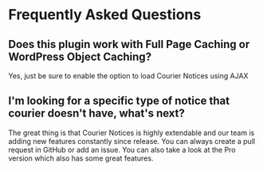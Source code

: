 # Frequently Asked Questions #

## Does this plugin work with Full Page Caching or WordPress Object Caching? ##

Yes, just be sure to enable the option to load Courier Notices using AJAX

## I'm looking for a specific type of notice that courier doesn't have, what's next? ##

The great thing is that Courier Notices is highly extendable and our team is adding new features constantly since release. You can always create a pull request in GitHub or add an issue. You can also take a look at the Pro version which also has some great features.
